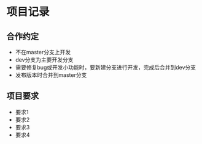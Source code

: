 # 项目记录

## 合作约定

* 不在master分支上开发
* dev分支为主要开发分支
* 需要修复bug或开发小功能时，要新建分支进行开发，完成后合并到dev分支
* 发布版本时合并到master分支

## 项目要求

* 要求1
* 要求2
* 要求3
* 要求4
